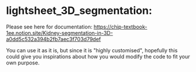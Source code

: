 # lightsheet_3D_segmentation:

Please see here for documentation: https://chip-textbook-1ee.notion.site/Kidney-segmentation-in-3D-a0dd5c532a394b2fb7aec3f703d79def

You can use it as it is, but since it is "highly customised", hopefully this could give you inspirations about how you would modify the code to fit your own purpose.
